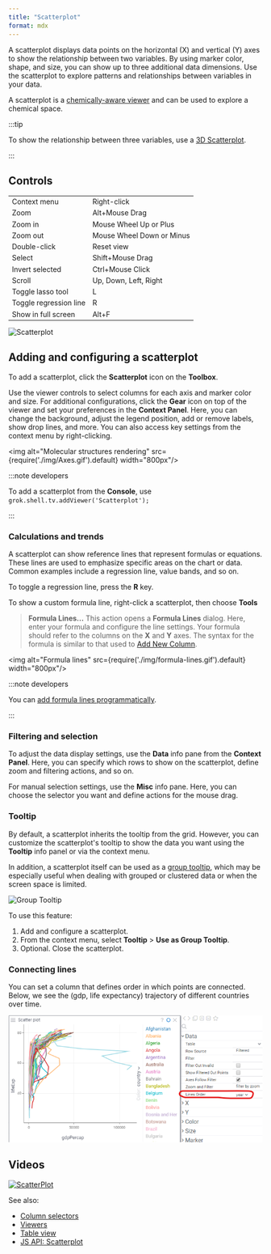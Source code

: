 ```yaml
---
title: "Scatterplot"
format: mdx
---
```


A scatterplot displays data points on the horizontal (X) and vertical (Y) axes
to show the relationship between two variables. By using marker color, shape,
and size, you can show up to three additional data dimensions. Use the
scatterplot to explore patterns and relationships between variables in your
data.

A scatterplot is a [chemically-aware viewer](../../datagrok/solutions/domains/chem/chemically-aware-viewers#scatter-plot)
 and can be used to explore a chemical space.

:::tip

To show the relationship between three variables, use a [3D Scatterplot](3d-scatter-plot.md).

::: 

## Controls

|                        |                      |
|------------------------|----------------------|
| Context menu           | Right-click         |
| Zoom                   | Alt+Mouse Drag       |
| Zoom in                | Mouse Wheel Up or Plus|
| Zoom out               | Mouse Wheel Down or Minus|
| Double-click           | Reset view             |
| Select                 | Shift+Mouse Drag       |
| Invert selected        | Ctrl+Mouse Click       |
| Scroll                 |  Up, Down, Left, Right |
| Toggle lasso tool      | L        |
| Toggle regression line | R       |
| Show in full screen    | Alt+F        |

![Scatterplot](../../uploads/gifs/scatter-plot.gif)

## Adding and configuring a scatterplot

To add a scatterplot, click the **Scatterplot** icon on the **Toolbox**.

Use the viewer controls to select columns for each axis and marker color and
size. For additional configurations, click the **Gear** icon on top of the
viewer and set your preferences in the **Context Panel**. Here, you can change
the background, adjust the legend position, add or remove labels, show drop
lines, and more. You can also access key settings from the context menu by
right-clicking.

<img alt="Molecular structures rendering" src={require('./img/Axes.gif').default}
width="800px"/>

:::note developers

To add a scatterplot from the **Console**, use
`grok.shell.tv.addViewer('Scatterplot');`

:::

### Calculations and trends

A scatterplot can show reference lines that represent formulas or equations.
These lines are used to emphasize specific areas on the chart or data. Common
examples include a regression line, value bands, and so on. 

To toggle a regression line, press the **R** key. 

To show a custom formula line, right-click a scatterplot, then choose **Tools**
> **Formula Lines...** This action opens a **Formula Lines** dialog. Here, enter
your formula and configure the line settings. Your formula should refer to the
columns on the **X** and **Y** axes. The syntax for the formula is similar to
that used to [Add New Column](../../transform/add-new-column.md).

<img alt="Formula lines" src={require('./img/formula-lines.gif').default}
width="800px"/>

:::note developers

You can [add formula lines programmatically](https://datagrok.ai/help/develop/how-to/show-formula-lines).

:::

### Filtering and selection

To adjust the data display settings, use the **Data** info pane from the
**Context Panel**. Here, you can specify which rows to show on the scatterplot,
define zoom and filtering actions, and so on.

For manual selection settings, use the **Misc** info pane. Here, you can choose
the selector you want and define actions for the mouse drag. 

### Tooltip

By default, a scatterplot inherits the tooltip from the grid. However, you can
customize the scatterplot's tooltip to show the data you want using the
**Tooltip** info panel or via the context menu.

In addition, a scatterplot itself can be used as a 
[group tooltip](../../datagrok/navigation/views/table-view.md#group-tooltips), which may be especially useful when 
dealing with grouped or clustered data or when the screen space is limited.

![Group Tooltip](../../uploads/viewers/viewer-group-tooltip.png "Group Tooltip")

To use this feature: 

1. Add and configure a scatterplot.
1. From the context menu, select **Tooltip** > **Use as Group Tooltip**.
1. Optional. Close the scatterplot.

### Connecting lines

You can set a column that defines order in which points are connected. 
Below, we see the (gdp, life expectancy) trajectory of different countries over time.

![](img/scatter-plot-lines.png)

## Videos

[![ScatterPlot](../../uploads/youtube/visualizations2.png "Open on
Youtube")](https://www.youtube.com/watch?v=7MBXWzdC0-I&t=214s)

See also:

* [Column selectors](column-selectors.md)
* [Viewers](viewers.md)
* [Table view](../../datagrok/navigation/views/table-view.md)
* [JS API:
  Scatterplot](https://public.datagrok.ai/js/samples/ui/viewers/types/scatter-plot)
